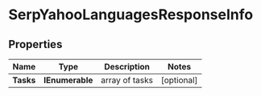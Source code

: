 # SerpYahooLanguagesResponseInfo


## Properties

| Name | Type | Description | Notes |
|------------ | ------------- | ------------- | -------------|
**Tasks** | **IEnumerable<SerpYahooLanguagesTaskInfo>** | array of tasks |[optional]|